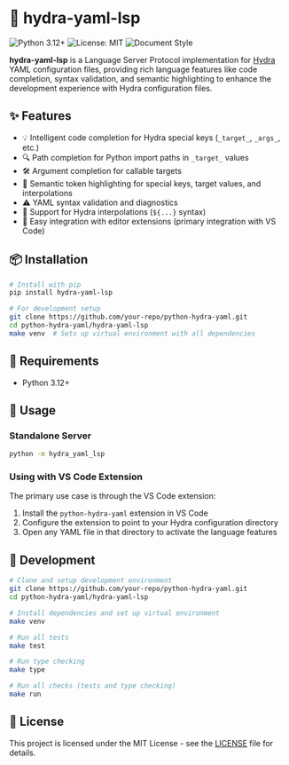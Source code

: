 # 🐉 hydra-yaml-lsp

![Python 3.12+](https://img.shields.io/badge/python-3.12+-blue.svg)
![License: MIT](https://img.shields.io/badge/License-MIT-yellow.svg)
![Document Style](https://img.shields.io/badge/%20docstyle-google-3666d6.svg)

**hydra-yaml-lsp** is a Language Server Protocol implementation for [Hydra](https://hydra.cc) YAML configuration files, providing rich language features like code completion, syntax validation, and semantic highlighting to enhance the development experience with Hydra configuration files.

## ✨ Features

- 💡 Intelligent code completion for Hydra special keys (`_target_`, `_args_`, etc.)
- 🔍 Path completion for Python import paths in `_target_` values
- 🛠️ Argument completion for callable targets
- 🎨 Semantic token highlighting for special keys, target values, and interpolations
- ⚠️ YAML syntax validation and diagnostics
- 🔄 Support for Hydra interpolations (`${...}` syntax)
- 🔌 Easy integration with editor extensions (primary integration with VS Code)

## 📦 Installation

```bash
# Install with pip
pip install hydra-yaml-lsp

# For development setup
git clone https://github.com/your-repo/python-hydra-yaml.git
cd python-hydra-yaml/hydra-yaml-lsp
make venv  # Sets up virtual environment with all dependencies
```

## 🧰 Requirements

- Python 3.12+

## 📝 Usage

### Standalone Server

```sh
python -m hydra_yaml_lsp
```

### Using with VS Code Extension

The primary use case is through the VS Code extension:

1. Install the `python-hydra-yaml` extension in VS Code
2. Configure the extension to point to your Hydra configuration directory
3. Open any YAML file in that directory to activate the language features

## 🔧 Development

```bash
# Clone and setup development environment
git clone https://github.com/your-repo/python-hydra-yaml.git
cd python-hydra-yaml/hydra-yaml-lsp

# Install dependencies and set up virtual environment
make venv

# Run all tests
make test

# Run type checking
make type

# Run all checks (tests and type checking)
make run
```

## 📄 License

This project is licensed under the MIT License - see the [LICENSE](../LICENSE) file for details.
